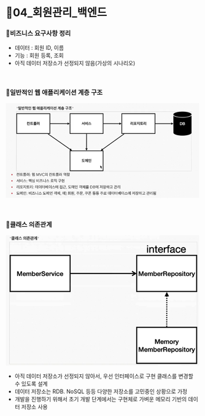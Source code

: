 [//]: # (<🍃😕📃📁📗)
# 🍃04_회원관리_백엔드


### 📗비즈니스 요구사항 정리
* 데이터 : 회원 ID, 이름   
* 기능 : 회원 등록, 조회   
* 아직 데이터 저장소가 선정되지 않음(가상의 시나리오)  

<br/>

### 📃일반적인 웹 애플리케이션 계층 구조

![img_4.png](img_4.png)


<br/>

### 📃클래스 의존관계


![img_5.png](img_5.png)

* 아직 데이터 저장소가 선정되지 않아서, 우선 인터페이스로 구현 클래스를 변경할 수 있도록 설계
* 데이터 저장소는 RDB. NoSQL 등등 다양한 저장소를 고민중인 상황으로 가정
* 개발을 진행하기 위해서 초기 개발 단계에서는 구현체로 가벼운 메모리 기반의 데이터 저장소 사용
